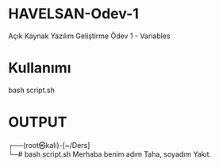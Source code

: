 # HAVELSAN-Odev-1
Açık Kaynak Yazılım Geliştirme Ödev 1 - Variables

# Kullanımı
bash script.sh

# OUTPUT
┌──(root㉿kali)-[~/Ders]      
└─# bash script.sh
Merhaba benim adım Taha, soyadım Yakıt.
